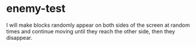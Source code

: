 # enemy-test
I will make blocks randomly appear on both sides of the screen at random times and continue moving until they reach the other side, then they disappear.
